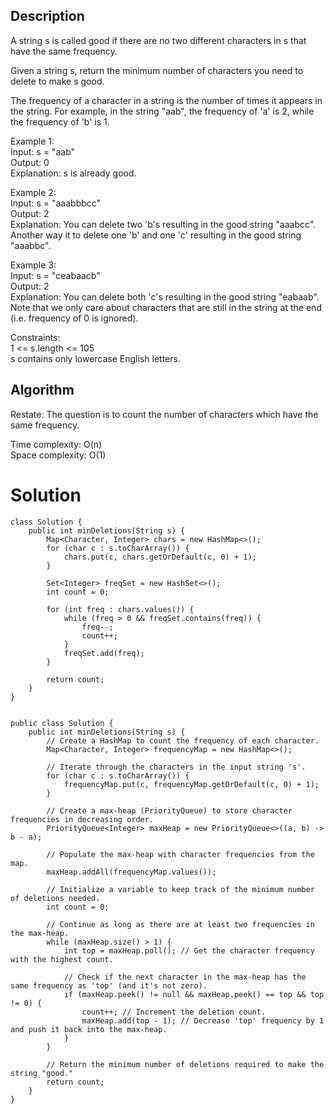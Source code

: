 ## Description
A string s is called good if there are no two different characters in s that have the same frequency.

Given a string s, return the minimum number of characters you need to delete to make s good.

The frequency of a character in a string is the number of times it appears in the string. For example, in the string "aab", the frequency of 'a' is 2, while the frequency of 'b' is 1.


Example 1:  
Input: s = "aab"  
Output: 0  
Explanation: s is already good.

Example 2:  
Input: s = "aaabbbcc"  
Output: 2  
Explanation: You can delete two 'b's resulting in the good string "aaabcc".
Another way it to delete one 'b' and one 'c' resulting in the good string "aaabbc".

Example 3:  
Input: s = "ceabaacb"  
Output: 2  
Explanation: You can delete both 'c's resulting in the good string "eabaab".
Note that we only care about characters that are still in the string at the end (i.e. frequency of 0 is ignored).

Constraints:  
1 <= s.length <= 105  
s contains only lowercase English letters.

## Algorithm
Restate: The question is to count the number of characters which have the same frequency.

Time complexity: O(n)  
Space complexity: O(1)

# Solution
~~~
class Solution {
    public int minDeletions(String s) {
        Map<Character, Integer> chars = new HashMap<>();
        for (char c : s.toCharArray()) {
            chars.put(c, chars.getOrDefault(c, 0) + 1);
        }

        Set<Integer> freqSet = new HashSet<>();
        int count = 0;

        for (int freq : chars.values()) {
            while (freq > 0 && freqSet.contains(freq)) {
                freq--;
                count++;
            }
            freqSet.add(freq);
        }

        return count;        
    }
}


public class Solution {
    public int minDeletions(String s) {
        // Create a HashMap to count the frequency of each character.
        Map<Character, Integer> frequencyMap = new HashMap<>();

        // Iterate through the characters in the input string 's'.
        for (char c : s.toCharArray()) {
            frequencyMap.put(c, frequencyMap.getOrDefault(c, 0) + 1);
        }

        // Create a max-heap (PriorityQueue) to store character frequencies in decreasing order.
        PriorityQueue<Integer> maxHeap = new PriorityQueue<>((a, b) -> b - a);

        // Populate the max-heap with character frequencies from the map.
        maxHeap.addAll(frequencyMap.values());

        // Initialize a variable to keep track of the minimum number of deletions needed.
        int count = 0;

        // Continue as long as there are at least two frequencies in the max-heap.
        while (maxHeap.size() > 1) {
            int top = maxHeap.poll(); // Get the character frequency with the highest count.

            // Check if the next character in the max-heap has the same frequency as 'top' (and it's not zero).
            if (maxHeap.peek() != null && maxHeap.peek() == top && top != 0) {
                count++; // Increment the deletion count.
                maxHeap.add(top - 1); // Decrease 'top' frequency by 1 and push it back into the max-heap.
            }
        }

        // Return the minimum number of deletions required to make the string "good."
        return count;
    }
}
~~~
